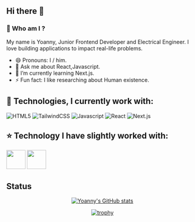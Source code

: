 ## Hi there 👋

### 🤔 Who am I ?
My name is Yoanny, Junior Frontend Developer and Electrical Engineer. I love building applications to impact real-life problems.
- 😄 Pronouns: I / him.
- 💬 Ask me about React,Javascript.
- 🌱 I’m currently learning Next.js.
- ⚡ Fun fact: I like researching about Human existence.

## 🌟 Technologies, I currently work with:
![HTML5](https://img.shields.io/badge/HTML5-E34F26?style=for-the-badge&logo=html5&logoColor=white) 
![TailwindCSS](https://img.shields.io/badge/Tailwind_CSS-38B2AC?style=for-the-badge&logo=tailwind-css&logoColor=white)
![Javascript](https://img.shields.io/badge/JavaScript-323330?style=for-the-badge&logo=javascript&logoColor=F7DF1E)
![React](https://img.shields.io/badge/React-20232A?style=for-the-badge&logo=react&logoColor=61DAFB)
![Next.js](https://img.shields.io/badge/next%20js-000000?style=for-the-badge&logo=nextdotjs&logoColor=white)

## ⭐ Technology I have slightly worked with:
<img src="https://cdn.jsdelivr.net/gh/devicons/devicon@latest/icons/mysql/mysql-original-wordmark.svg" width="50px" />  <img src="https://cdn.jsdelivr.net/gh/devicons/devicon@latest/icons/postgresql/postgresql-plain-wordmark.svg" width="50px" />

## Status
<div align="center">
  
[![Yoanny's GitHub stats](https://github-readme-stats.vercel.app/api?username=yoanny2023&hide=prs,issues,contribs&show_icons=true&theme=dracula)](https://github.com/anuraghazra/github-readme-stats)

<!-- ## Languages -->
<!-- [![Top Langs](https://github-readme-stats.vercel.app/api/top-langs/?username=yoanny2023&hide=ejs&layout=compact&theme=dracula)](https://github.com/anuraghazra/github-readme-stats) -->
<!-- ![](http://github-profile-summary-cards.vercel.app/api/cards/profile-details?username=yoanny2023&theme=darcula) -->

[![trophy](https://github-profile-trophy.vercel.app/?username=yoanny2023&theme=dracula&rank=C,B,A,AA,AAA,S&margin-w=15&column=2)](https://github.com/ryo-ma/github-profile-trophy)

</div>

<!--
**yoanny2023/yoanny2023** is a ✨ _special_ ✨ repository because its `README.md` (this file) appears on your GitHub profile.

Here are some ideas to get you started:

- 🔭 I’m currently working on ...
- 🌱 I’m currently learning ...
- 👯 I’m looking to collaborate on ...
- 🤔 I’m looking for help with ...
- 💬 Ask me about ...
- 📫 How to reach me: ...
- 😄 Pronouns: ...
- ⚡ Fun fact: ...
-->
